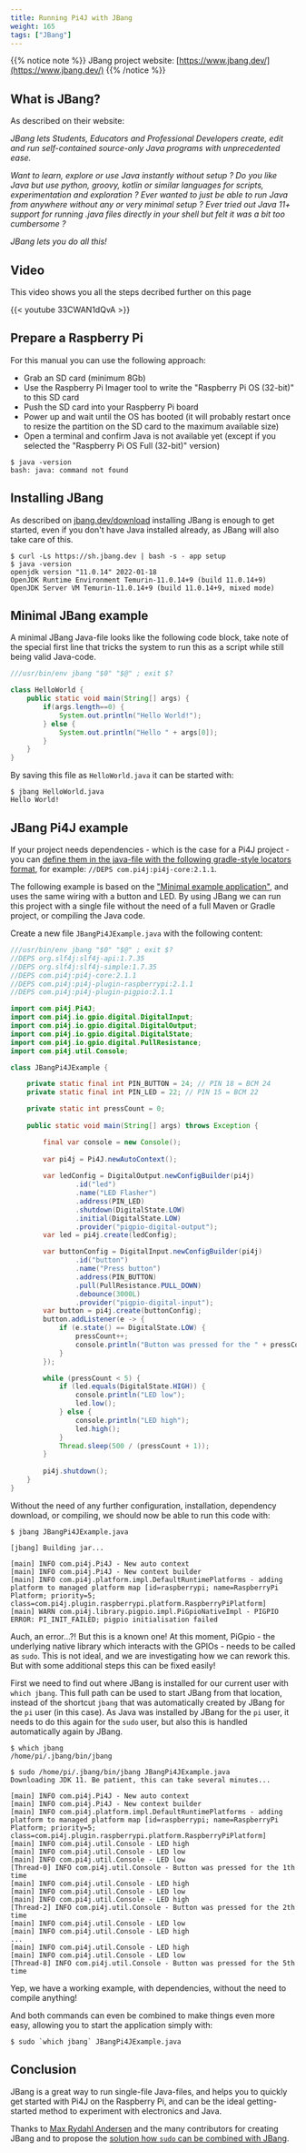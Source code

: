 ```yaml
---
title: Running Pi4J with JBang
weight: 165
tags: ["JBang"]
---
```


{{% notice note %}}
JBang project website: [https://www.jbang.dev/](https://www.jbang.dev/)
{{% /notice %}}

## What is JBang?

As described on their website:

*JBang lets Students, Educators and Professional Developers create, edit and run self-contained source-only Java programs with unprecedented ease.*

*Want to learn, explore or use Java instantly without setup ?
Do you like Java but use python, groovy, kotlin or similar languages for scripts, experimentation and exploration ?
Ever wanted to just be able to run Java from anywhere without any or very minimal setup ? Ever tried out Java 11+ support 
for running .java files directly in your shell but felt it was a bit too cumbersome ?*

*JBang lets you do all this!*

## Video 

This video shows you all the steps decribed further on this page

{{< youtube 33CWAN1dQvA >}}

## Prepare a Raspberry Pi

For this manual you can use the following approach:

* Grab an SD card (minimum 8Gb)
* Use the Raspberry Pi Imager tool to write the "Raspberry Pi OS (32-bit)" to this SD card
* Push the SD card into your Raspberry Pi board 
* Power up and wait until the OS has booted (it will probably restart once to resize the partition on the SD card to the maximum available size)
* Open a terminal and confirm Java is not available yet (except if you selected the "Raspberry Pi OS Full (32-bit)" version)

```shell
$ java -version
bash: java: command not found
```

## Installing JBang

As described on [jbang.dev/download](https://www.jbang.dev/download/) installing JBang is enough to get started, 
even if you don't have Java installed already, as JBang will also take care of this.

```shell
$ curl -Ls https://sh.jbang.dev | bash -s - app setup
$ java -version
openjdk version "11.0.14" 2022-01-18
OpenJDK Runtime Environment Temurin-11.0.14+9 (build 11.0.14+9)
OpenJDK Server VM Temurin-11.0.14+9 (build 11.0.14+9, mixed mode)
```

## Minimal JBang example

A minimal JBang Java-file looks like the following code block, take note of the special first line that tricks the system
to run this as a script while still being valid Java-code.

```java
///usr/bin/env jbang "$0" "$@" ; exit $? 

class HelloWorld {
    public static void main(String[] args) {
        if(args.length==0) {
            System.out.println("Hello World!");
        } else {
            System.out.println("Hello " + args[0]);
        }
    }
}
```

By saving this file as `HelloWorld.java` it can be started with:

```shell
$ jbang HelloWorld.java
Hello World!
```

## JBang Pi4J example

If your project needs dependencies - which is the case for a Pi4J project - you can [define them in the java-file with the
following gradle-style locators format](https://www.jbang.dev/documentation/guide/latest/dependencies.html), for example:
`//DEPS com.pi4j:pi4j-core:2.1.1`.

The following example is based on the ["Minimal example application"](/getting-started/minimal-example-application/), and uses
the same wiring with a button and LED. By using JBang we can run this project with a single file without the need of a full
Maven or Gradle project, or compiling the Java code.

Create a new file `JBangPi4JExample.java` with the following content:

```java
///usr/bin/env jbang "$0" "$@" ; exit $?
//DEPS org.slf4j:slf4j-api:1.7.35
//DEPS org.slf4j:slf4j-simple:1.7.35
//DEPS com.pi4j:pi4j-core:2.1.1
//DEPS com.pi4j:pi4j-plugin-raspberrypi:2.1.1
//DEPS com.pi4j:pi4j-plugin-pigpio:2.1.1

import com.pi4j.Pi4J;
import com.pi4j.io.gpio.digital.DigitalInput;
import com.pi4j.io.gpio.digital.DigitalOutput;
import com.pi4j.io.gpio.digital.DigitalState;
import com.pi4j.io.gpio.digital.PullResistance;
import com.pi4j.util.Console;

class JBangPi4JExample {

    private static final int PIN_BUTTON = 24; // PIN 18 = BCM 24
    private static final int PIN_LED = 22; // PIN 15 = BCM 22

    private static int pressCount = 0;
    
    public static void main(String[] args) throws Exception {

        final var console = new Console();
        
        var pi4j = Pi4J.newAutoContext();
        
        var ledConfig = DigitalOutput.newConfigBuilder(pi4j)
                .id("led")
                .name("LED Flasher")
                .address(PIN_LED)
                .shutdown(DigitalState.LOW)
                .initial(DigitalState.LOW)
                .provider("pigpio-digital-output");
        var led = pi4j.create(ledConfig);

        var buttonConfig = DigitalInput.newConfigBuilder(pi4j)
                .id("button")
                .name("Press button")
                .address(PIN_BUTTON)
                .pull(PullResistance.PULL_DOWN)
                .debounce(3000L)
                .provider("pigpio-digital-input");
        var button = pi4j.create(buttonConfig);
        button.addListener(e -> {
            if (e.state() == DigitalState.LOW) {
                pressCount++;
                console.println("Button was pressed for the " + pressCount + "th time");
            }
        });

        while (pressCount < 5) {
            if (led.equals(DigitalState.HIGH)) {
                console.println("LED low");
                led.low();
            } else {
                console.println("LED high");
                led.high();
            }
            Thread.sleep(500 / (pressCount + 1));
        }
        
        pi4j.shutdown();
    }
}
```

Without the need of any further configuration, installation, dependency download, or compiling, we should now be able to run this code with:

```shell
$ jbang JBangPi4JExample.java

[jbang] Building jar...

[main] INFO com.pi4j.Pi4J - New auto context
[main] INFO com.pi4j.Pi4J - New context builder
[main] INFO com.pi4j.platform.impl.DefaultRuntimePlatforms - adding platform to managed platform map [id=raspberrypi; name=RaspberryPi Platform; priority=5; class=com.pi4j.plugin.raspberrypi.platform.RaspberryPiPlatform]
[main] WARN com.pi4j.library.pigpio.impl.PiGpioNativeImpl - PIGPIO ERROR: PI_INIT_FAILED; pigpio initialisation failed
```

Auch, an error...?! But this is a known one! At this moment, PiGpio - the underlying native library which interacts with the GPIOs -
needs to be called as `sudo`. This is not ideal, and we are investigating how we can rework this. But with some additional 
steps this can be fixed easily! 

First we need to find out where JBang is installed for our current user with `which jbang`. This full path can be used to start
JBang from that location, instead of the shortcut `jbang` that was automatically created by JBang for the `pi` user (in this case). 
As Java was installed by JBang for the `pi` user, it needs to do this again for the `sudo` user, but also this is handled 
automatically again by JBang.

```shell
$ which jbang
/home/pi/.jbang/bin/jbang

$ sudo /home/pi/.jbang/bin/jbang JBangPi4JExample.java
Downloading JDK 11. Be patient, this can take several minutes...

[main] INFO com.pi4j.Pi4J - New auto context
[main] INFO com.pi4j.Pi4J - New context builder
[main] INFO com.pi4j.platform.impl.DefaultRuntimePlatforms - adding platform to managed platform map [id=raspberrypi; name=RaspberryPi Platform; priority=5; class=com.pi4j.plugin.raspberrypi.platform.RaspberryPiPlatform]
[main] INFO com.pi4j.util.Console - LED high
[main] INFO com.pi4j.util.Console - LED low
[main] INFO com.pi4j.util.Console - LED low
[Thread-0] INFO com.pi4j.util.Console - Button was pressed for the 1th time
[main] INFO com.pi4j.util.Console - LED high
[main] INFO com.pi4j.util.Console - LED low
[main] INFO com.pi4j.util.Console - LED high
[Thread-2] INFO com.pi4j.util.Console - Button was pressed for the 2th time
[main] INFO com.pi4j.util.Console - LED low
[main] INFO com.pi4j.util.Console - LED high
...
[main] INFO com.pi4j.util.Console - LED high
[main] INFO com.pi4j.util.Console - LED low
[Thread-8] INFO com.pi4j.util.Console - Button was pressed for the 5th time
```

Yep, we have a working example, with dependencies, without the need to compile anything!

And both commands can even be combined to make things even more easy, allowing you to start the application simply with:

```shell
$ sudo `which jbang` JBangPi4JExample.java
```

## Conclusion

JBang is a great way to run single-file Java-files, and helps you to quickly get started with Pi4J on the Raspberry Pi, 
and can be the ideal getting-started method to experiment with electronics and Java.

Thanks to [Max Rydahl Andersen](https://twitter.com/maxandersen) and the many contributors for creating JBang and to
propose the [solution how `sudo` can be combined with JBang](https://github.com/jbangdev/jbang/discussions/1229).